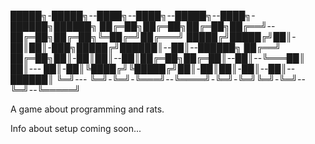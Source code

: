 █████╗-█████╗--████╗--████╗--█████╗--████╗-██████╗██████╗
██╔═██╗██╔═██╗██╔═██╗██╔══╝--██╔═██╗██╔═██╗╚═██╔═╝██╔═══╝
█████╔╝█████╔╝██║-██║██║-███╗█████╔╝██████║--██║--██████╗
██╔══╝ ██╔═██╗██║-██║██║--██║██╔═██╗██╔═██║--██║--╚═══██║
██║--- ██║-██║╚████╔╝╚█████╔╝██║-██║██║-██║--██║--██████║
╚═╝--- ╚═╝-╚═╝-╚═══╝--╚════╝-╚═╝-╚═╝╚═╝-╚═╝--╚═╝--╚═════╝

A game about programming and rats.

Info about setup coming soon...
